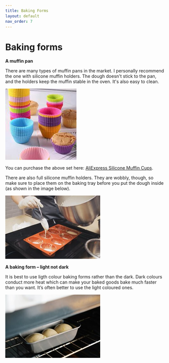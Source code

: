 ```yaml
---
title: Baking Forms
layout: default
nav_order: 7
---
```


<h1>Baking forms</h1>

**A muffin pan**

There are many types of muffin pans in the market.  I personally recommend the one with silicone muffin holders. The dough doesn't stick to the pan, and the holders keep the muffin stable in the oven. It's also easy to clean.



![Alt text](<silicone muffin cups.jpg>)

You can purchase the above set here: [AliExpress Silicone Muffin Cups](https://www.aliexpress.com/item/1005005986393187.htm).


There are also full silicone muffin holders. They are wobbly, though, so make sure to place them on the baking tray before you put the dough inside (as shown in the image below).

![Alt text](<small size_silicone_muffin_pan_pexels.jpg>)

**A baking form – light not dark**

It is best to use ligth colour baking forms rather than the dark. Dark colours conduct more heat which can make your baked goods bake much faster than you want. It’s often better to use the light coloured ones. 


![Alt text](<small size_light_baking_form.jpg>)
